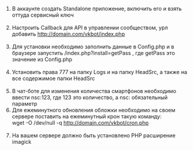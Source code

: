 1. В аккаунте создать Standalone приложение, включить его и взять оттуда сервисный ключ <br><br>
2. Настроить Callback для API в управлении сообществом, урл добавить http://domain.com/vkbot/index.php <br><br>
3. Для установки необходимо заполнить данные в Config.php и в браузере запустить
/index.php?install=getPass , где getPass это значение из Config.php <br><br>
4. Установить права 777 на папку Logs и на папку HeadSrc, а также на все содержимое папки HeadSrc <br><br>
5. В чат-боте для изменения количества смартфонов необходимо ввести nsc:123, где 123 это количество, а nsc: 
   обязательный параметр
6. Для ежеминутного обновления обложки необходимо на своем сервере поставить на ежеминутный крон такую команду:<br>
wget -O /dev/null -q http://domain.com/vkbot/cron.php <br><br>
7. На вашем сервере должно быть установлено PHP расширение imagick 